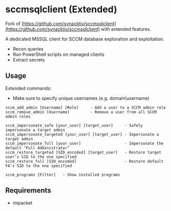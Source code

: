 # sccmsqlclient (Extended)

Fork of [https://github.com/synacktiv/sccmsqlclient](https://github.com/synacktiv/sccmsqlclient) with extended features.

A dedicated MSSQL client for SCCM database exploration and exploitation.
- Recon queries
- Run PowerShell scripts on managed clients
- Extract secrets

## Usage 

Extended commands:
- Make sure to specify unique usernames (e.g. domain\username)
```
sccm_add_admin [Username] [Role]     - Add a user to a SCCM admin role
sccm_remove_admin [Username]         - Remove a user from all SCCM admin roles

sccm_impersonate_safe [your_user] [target_user]     - Safely impersonate a target admin
sccm_impersonate_targeted [your_user] [target_user] - Impersonate a target admin
sccm_impersonate_full [your_user]                   - Impersonate the default "Full Administrator"
sccm_restore_targeted [SID_encoded] [target_user]   - Restore target user's SID to the one specified
sccm_restore_full [SID_encoded]                     - Restore default FA's SID to the one specified

sccm_programs [Filter]   - Show installed programs
```

## Requirements
- impacket